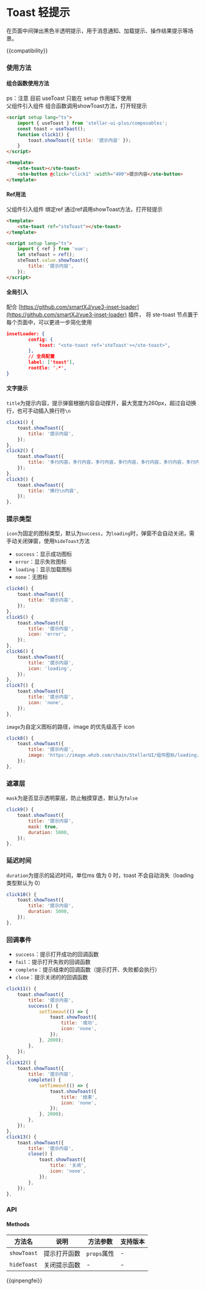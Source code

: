 # Toast 轻提示

在页面中间弹出黑色半透明提示，用于消息通知、加载提示、操作结果提示等场景。

{{compatibility}}

### 使用方法

#### 组合函数使用方法

ps：注意 目前 useToast 只能在 setup 作用域下使用  
父组件引入组件 组合函数调用showToast方法，打开轻提示

```html
<script setup lang="ts">
    import { useToast } from 'stellar-ui-plus/composables';
    const toast = useToast();
    function click1() {
        toast.showToast({ title: '提示内容' });
    }
</script>
```

```html
<template>
    <ste-toast></ste-toast>
    <ste-button @click="click1" :width="400">提示内容</ste-button>
</template>
```

#### Ref用法

父组件引入组件 绑定ref 通过ref调用showToast方法，打开轻提示

```html
<template>
    <ste-toast ref="steToast"></ste-toast>
</template>
```

```html
<script setup lang="ts">
    import { ref } from 'vue';
    let steToast = ref();
    steToast.value.showToast({
        title: '提示内容',
    });
</script>
```

#### 全局引入

配合 [https://github.com/smartXJ/vue3-inset-loader](https://github.com/smartXJ/vue3-inset-loader) 插件， 将 ste-toast 节点置于每个页面中，可以更进一步简化使用

```json
insetLoader: {
        config: {
            toast: "<ste-toast ref='steToast'></ste-toast>",
        },
        // 全局配置
        label: ['toast'],
        rootEle: '.*',
}
```

#### 文字提示

`title`为提示内容，提示弹窗根据内容自动撑开，最大宽度为260px，超过自动换行，也可手动插入换行符`\n`

```javascript
click1() {
	toast.showToast({
		title: '提示内容',
	});
},
click2() {
	toast.showToast({
		title: '多行内容，多行内容，多行内容，多行内容，多行内容，多行内容，多行内容，多行内容，多行内容，',
	});
},
click3() {
	toast.showToast({
		title: '换行\n内容',
	});
},
```

### 提示类型

`icon`为固定的图标类型，默认为`success`，为`loading`时，弹窗不会自动关闭，需手动关闭弹窗，使用`hideToast`方法

-   `success`：显示成功图标
-   `error`：显示失败图标
-   `loading`：显示加载图标
-   `none`：无图标

```javascript
click4() {
	toast.showToast({
		title: '提示内容',
	});
},
click5() {
	toast.showToast({
		title: '提示内容',
		icon: 'error',
	});
},
click6() {
	toast.showToast({
		title: '提示内容',
		icon: 'loading',
	});
},
click7() {
	toast.showToast({
		title: '提示内容',
		icon: 'none',
	});
},
```

`image`为自定义图标的路径，image 的优先级高于 icon

```javascript
click8() {
	toast.showToast({
		title: '提示内容',
		image: 'https://image.whzb.com/chain/StellarUI/组件图标/loading.png',
	});
},
```

### 遮罩层

`mask`为是否显示透明蒙层，防止触摸穿透，默认为`false`

```javascript
click9() {
	toast.showToast({
		title: '提示内容',
		mask: true,
		duration: 5000,
	});
},
```

### 延迟时间

`duration`为提示的延迟时间，单位ms 值为 0 时，toast 不会自动消失（loading 类型默认为 0）

```javascript
click10() {
	toast.showToast({
		title: '提示内容',
		duration: 5000,
	});
},
```

### 回调事件

-   `success`：提示打开成功的回调函数
-   `fail`：提示打开失败的回调函数
-   `complete`：提示结束的回调函数（提示打开、失败都会执行）
-   `close`：提示关闭的的回调函数

```javascript
click11() {
	toast.showToast({
		title: '提示内容',
		success() {
			setTimeout(() => {
				toast.showToast({
					title: '成功',
					icon: 'none',
				});
			}, 2000);
		},
	});
},
click12() {
	toast.showToast({
		title: '提示内容',
		complete() {
			setTimeout(() => {
				toast.showToast({
					title: '结束',
					icon: 'none',
				});
			}, 2000);
		},
	});
},
click13() {
	toast.showToast({
		title: '提示内容',
		close() {
			toast.showToast({
				title: '关闭',
				icon: 'none',
			});
		},
	});
},
```

### API

<!-- props -->

#### Methods

| 方法名      | 说明         | 方法参数    | 支持版本 |
| ----------- | ------------ | ----------- | -------- |
| `showToast` | 提示打开函数 | `props`属性 | -        |
| `hideToast` | 关闭提示函数 | -           | -        |

{{qinpengfei}}
